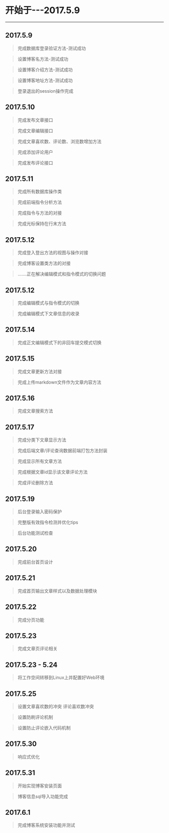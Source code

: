 # 开始于---2017.5.9
---
## 2017.5.9
>完成数据库登录验证方法-测试成功

>设置博客名方法-测试成功

>设置博客介绍方法-测试成功

>设置博客地址方法-测试成功

>登录退出的session操作完成

## 2017.5.10

>完成发布文章接口

>完成文章编辑接口

>完成文章喜欢数、评论数、浏览数增加方法

>完成添加评论用户

>完成发布评论接口

## 2017.5.11

>完成所有数据库操作类

>完成前端指令分析方法

>完成指令与方法的对接

>完成光标保持在行末方法

## 2017.5.12

>完成登入登出方法的视图与操作对接

>完成博客设置类方法的对接

>.......正在解决编辑模式和指令模式的切换问题

## 2017.5.12

>完成编辑模式与指令模式的切换

>完成编辑模式下文章信息的收录

## 2017.5.14

>完成正文编辑模式下的非回车提交模式切换

## 2017.5.15

>完成文章更新方法对接

>完成上传markdown文件作为文章内容方法

## 2017.5.16

>完成文章搜索方法

## 2017.5.17

>完成分类下文章显示方法

>完成后端文章/评论查询数据前端打包方法封装

>完成显示所有文章方法

>完成根据文章id显示该文章评论方法

>完成评论删除方法

## 2017.5.19

>后台登录输入密码保护

>完整版有效指令检测并优化tips

>后台功能测试检查

## 2017.5.20

>完成前台首页设计

## 2017.5.21

>完成首页输出文章样式以及数据处理模块

## 2017.5.22

>完成分页功能

## 2017.5.23

>完成文章页评论相关

## 2017.5.23 - 5.24

>将工作空间转移到Linux上并配置好Web环境

## 2017.5.25

>设置文章喜欢数的冲突 评论喜欢数冲突

>设置防刷评论机制

>设置防止评论嵌入代码机制

## 2017.5.30

>响应式优化

## 2017.5.31

>开始实现博客安装页面

>博客信息sql导入功能完成

## 2017.6.1

>完成博客系统安装功能并测试